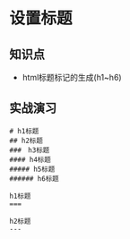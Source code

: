 设置标题
========

## 知识点

* html标题标记的生成(h1~h6)

## 实战演习

~~~
# h1标题
## h2标题
###　h3标题
#### h4标题
##### h5标题
###### h6标题

h1标题
===

h2标题
---
~~~